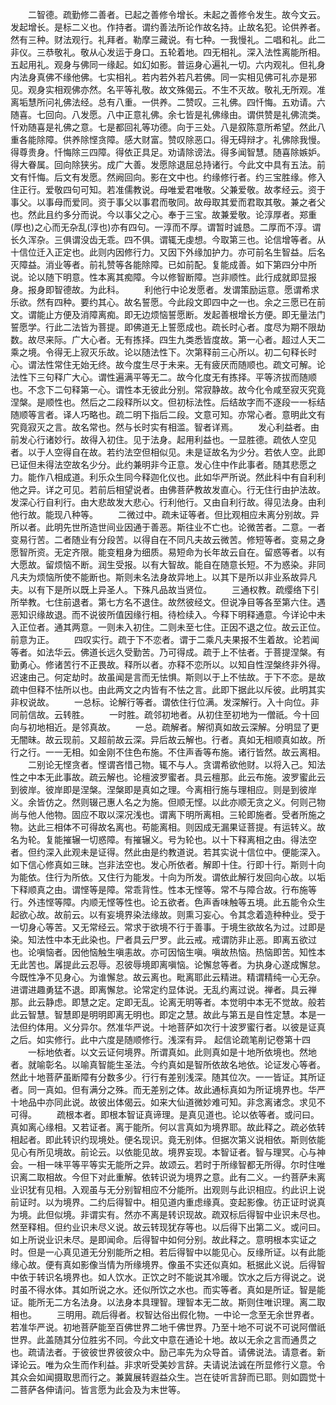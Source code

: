 <!-- { "loadSidebar": true } -->
　　二智德。疏勤修二善者。已起之善修令增长。未起之善修令发生。故今文云。发起增长。是标二义也。作持者。谓约善法所论作故名持。止故名犯。论供养者。然有三种。财法观行。礼拜者。勒摩三藏说。有七种。一我慢礼。二唱和礼。此二非仪。三恭敬礼。敬从心发运于身口。五轮着地。四无相礼。深入法性离能所相。五起用礼。观身与佛同一缘起。如幻如影。普运身心遍礼一切。六内观礼。但礼身内法身真佛不缘他佛。七实相礼。若内若外若凡若佛。同一实相见佛可礼亦是邪见。观身实相观佛亦然。名平等礼敬。故文殊偈云。不生不灭故。敬礼无所观。准离垢慧所问礼佛法经。总有八重。一供养。二赞叹。三礼佛。四忏悔。五劝请。六随喜。七回向。八发愿。八中正意礼佛。余七皆是礼佛缘由。谓供赞是礼佛流类。忏劝随喜是礼佛之意。七是都回礼等功德。向于三处。八是叙陈意所希望。然此八重各能除障。供养除悭贪障。感大财富。赞叹除恶口。得无碍辩才。礼佛除我慢。得尊贵身。忏悔除三四障。得依正具足。劝请除谤法。得多闻智慧。随喜除嫉妒。得大眷属。回向除狭劣。成广大善。发愿除退屈总持诸行。今此文中具有五法。前文有忏悔。后文有发愿。然阙回向。影在文中也。约缘修行者。约三宝胜缘。修入住正行。爱敬四句可知。若准儒教说。母唯爱君唯敬。父兼爱敬。故孝经云。资于事父。以事母而爱同。资于事父以事君而敬同。故母取其爱而君取其敬。兼之者父也。然此且约多分而说。今以事父之心。奉于三宝。故兼爱敬。论淳厚者。郑重(厚也)之心而无杂乱(淳也)亦有四句。一淳而不厚。谓暂时诚恳。二厚而不淳。谓长久浑杂。三俱谓没齿无乖。四不俱。谓辄无虔想。今取第三也。论信增等者。从十信位迁入正定也。此则内因修行力。又因下外缘加护力。亦可前名生智益。后名灭障益。消业等者。前礼赞等各能除障。已如前配。复能成善。如下第四分中所说。论以随下明意。性本离其痴障。今以修智断障。岂非顺性。此行成就即显报身。报身即智德故。为此科。
　　利他行中论发愿者。发谓策励运意。愿谓希求乐欲。然有四种。要约其心。故名誓愿。今此段文即四中之一也。余之三愿已在前文。谓能止方便及消障离痴。即无边烦恼誓愿断。发起善根增长方便。即无量法门誓愿学。行此二法皆为菩提。即佛道无上誓愿成也。疏长时心者。度尽为期不限劫数。故尽来际。广大心者。无有拣择。四生九类悉皆度故。第一心者。超过人天二乘之境。令得无上寂灭乐故。论以随法性下。次第释前三心所以。初二句释长时心。谓法性常住无始无终。故今度生尽于未来。无有疲厌而随顺也。疏文可解。论法性下三句释广大心。谓性遍满平等无二。故今化度无有拣择。平等济拔而随顺也。不念下二句释第一心。谓性本无彼此分别。常寂静故。故今化令咸至寂灭究竟涅槃。是顺性也。然后之二段释所以文。但初标法性。后结故字而不逐段一一标结随顺等言者。译人巧略也。疏二明下指后二段。文意可知。亦常心者。意明此文有究竟寂灭之言。故名常也。然与长时实有相滥。智者详焉。
　　发心利益者。由前发心行诸妙行。故得入初住。见于法身。起用利益也。一显胜德。疏依人空见者。以于人空得自在故。若约法空但相似见。未是证故名为少分。若依人空。此即已证但未得法空故名少分。此约兼明非今正意。发心住中作此事者。随其悲愿之力。能作八相成道。利乐众生同今释迦化仪也。此如华严所说。然此科中有自利利他之异。详之可见。若前后相望说者。由佛菩萨教故发直心。行无住行由护法故。发深心行自利行。由大悲故发大悲心。行利他行。又由自利行故。得见法身。由利他行故。能现八种等。
　　二微过中。疏未证等者。但比观相应未离分别故。异所以者。此明先世所造世间业因通于善恶。斯往业不亡也。论微苦者。二意。一者变易行苦。二者随业有分段苦。以得自在不同凡夫故云微苦。修短等者。变易之身愿智所资。无定齐限。能变粗身为细质。易短命为长年故云自在。留惑等者。以有大愿故。留烦恼不断。润生受报。以有大智故。能自在随意长短。不为惑染。非同凡夫为烦恼所使不能断也。斯则未名法身故异地上。以其下是所以非业系故异凡夫。以有下是所以既上异圣人。下殊凡品故当贤位。
　　三通权教。疏缨络下引所举教。七住前退者。第七方名不退住。故然彼经文。但说净目等各至第六住。遇恶知识缘故退。而不说彼所值因缘行相。待检续入。今释下明释通意。今详论中未入正位者。通其两意。一则未入初住。二则未至七住。正因不退之位。故云正位。前意为正。
　　四叹实行。疏于下不恋者。谓于二乘凡夫果报不生着故。论若闻等者。如法华云。佛道长远久受勤苦。乃可得成。疏于上不怯者。于菩提涅槃。有勤勇心。修诸苦行不正畏故。释所以者。亦释不恋所以。以知自性涅槃终非外得。迟速由己。何定劫时。故虽闻是言而无怯惧。斯则以于上不怯故。于下不恋。是故疏中但释不怯所以也。由此两文之内皆有不怯之言。此即下据此以斥彼。此明其实非权说故。
　　一总标。论解行等者。谓依住行位满。发深解行。入十向位。非同前信故。云转胜。
　　一时胜。疏邻初地者。从初住至初地为一僧祇。今十回向与初地相近。是邻真故。
　　一总。疏解者。解彻真如故云深解。分明显了更无闇昧。故云现前。又超前故云深。异后故云解也。行者。真如无相顺真如故。所行之行。一一无相。如金刚不住色布施。不住声香等布施。诸行皆然。故云离相。
　　二别论无悭贪者。悭谓吝惜己物。辄不与人。贪谓希欲他财。以将入己。知法性之中本无此事故。疏云解也。论檀波罗蜜者。具云檀那。此云布施。波罗蜜此云到彼岸。彼岸即是涅槃。涅槃即是真如之理。今离相行施与理相应。则是到彼岸义。余皆仿之。然则辍己惠人名之为施。但顺无悭。以此亦顺无贪之义。何则己物尚与他人他物。固应不取以深况浅也。谓离下明所离相。三轮即施者。受者所施之物。达此三相体不可得故名离也。苟能离相。则因成无漏果证菩提。有运转义。故名为轮。复能摧辗一切惑障。有摧辗义。号为轮也。以十下释离相之由。得法空者。但约深入此观未是证得。然此由是约教道说。若其实说十信位中。便能深入。如下信心修真如三昧。岂非法空也。发心所依者。解即十住。行即十行。斯则十向为能依。住行为所依。又住行为能发。十向为所发。谓依此解行发回向心故。以垢下释顺真之由。谓悭等是障。常乖背性。性本无悭等。常不与障合故。行布施等行。外违悭等障。内顺无悭等性也。论五欲者。色声香味触等五境。此五能令众生起欲心故。故前云。以有妄境界染法缘故。则熏习妄心。令其念着造种种业。受于一切身心等苦。又无常经云。常求于欲境不行于善事。于境生欲故名为过。过即是染。知法性中本无此染也。尸者具云尸罗。此云戒。戒谓防非止恶。即离五欲过也。论嗔恼者。因他恼触生嗔恚故。亦可因恼生嗔。嗔故热恼。热恼即苦。知性本无此苦也。羼提此云忍辱。忍彼辱境即离嗔恼。论懈怠等者。为执身心遂成懈怠。今既性净不见身心。为谁懈怠。故云离也。毗离耶此云精进。精谓精纯一心无杂。进谓进趣勇猛不退。即离懈怠。论常定约显体说。无乱约离过说。禅者。具云禅那。此云静虑。即慧之定。定即无乱。论离无明等者。本觉明中本无不觉故。般若此云智慧。智慧即是明明即离无明也。即定之慧。故此与第五是自性定慧。本是一法但约体用。义分异尔。然准华严说。十地菩萨如次行十波罗蜜行者。以彼是证真之后。如实修行。此中六度是随顺修行。浅深有异。
起信论疏笔削记卷第十四
　　一标地依者。以文云证何境界。所谓真如。此则真如是十地所依境也。然地者。就喻彰名。以喻真智能生圣法。今约真如是智所依故名地依。论证发心等者。然此十地菩萨虽断障有分数多少。行行有差别浅深。随其位次。一一皆证。其所证者。同一真如。但有满分之殊。而无差别之体。故此通标真如为所证境界也。华严十地品中亦同此说。故彼出体偈云。如来大仙道微妙难可知。非念离诸念。求见不可得。
　　疏根本者。即根本智证真谛理。是真见道也。论以依等者。或问曰。真如离心缘相。又若证者。离于能所。何以言真如为境界耶。故此释之。疏必依转相起者。即此转识约现境处。便名现识。竟无别体。但据次第义说相依。斯则依能见心有所见境故。前论云。以依能见故。境界妄现。本智证者。智与理冥。心与神会。一相一味平等平等实无能所之异。故颂云。若时于所缘智都无所得。尔时住唯识离二取相故。今但下对此重解。依转识说为境界之意。此有二义。一约菩萨未离业识犹有见相。入观虽与无分别智相应不分能所。出观则与此识相应。约此识上说前证时。以为境界。二约后得智中。相见道内重虑缘真。变起影像。彷正证时说真为境。此但似境。非谓实有。然亦不离是转识现故。疏双标后得智中业识未尽也。然至释相。但约业识未尽义说。故云转现犹存等也。以后得下出第二义。或问曰。如上所说业识未尽。是即闻命。后得智中如何分别。故此释之。意明根本实证之时。但是一心真见道无分别能所之相。若后得智中以能见心。反缘所证。以有此能缘心故。便有真如影像当情为所缘境界。像虽不实还似真如。秖据此义说。后得智中依于转识名境界也。如人饮水。正饮之时不能说其冷暖。饮水之后方得说之。说时虽不得水体。其如所说之水。还似所饮之水也。而实等者。真如是所证。智是能证。能所无二方名法身。以法身本具理智。理智本无二故。斯则住唯识理。离二取相也。
　　三明用。疏后得者。权智达俗出假化物。一中论一念至无余世界者。若准华严说。初地菩萨能至百佛世界二地千佛世界。乃至十地不可说不可说阿僧祇世界。此盖随其分位胜劣不同。今此文中意在通论十地。故以无余之言而通贯之也。疏请法者。于彼彼世界彼彼众中。励己率先为众导首。请佛说法。请意者。新译论云。唯为众生而作利益。非求听受美妙言辞。夫请说法诚在所显修行义意。令其众会如闻摄取思而行之。兼冀展转遐益众生。岂在徒听言辞而已耶。则如圆觉十二菩萨各伸请问。皆言愿为此会及为末世等。
